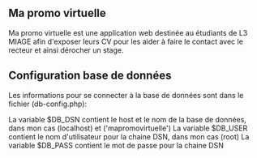 ## Ma promo virtuelle

Ma promo virtuelle est une application web destinée au étudiants de L3 MIAGE afin d'exposer leurs CV pour les aider à faire le contact avec le recteur et ainsi dérocher un stage.

## Configuration base de données 

Les informations pour se connecter à la base de données sont dans le fichier (db-config.php):

La variable $DB_DSN contient le host et le nom de la base de données, dans mon cas (localhost) et ('mapromovirtuelle')
La variable $DB_USER contient le nom d'utilisateur pour la chaine DSN, dans mon cas (root)
La variable $DB_PASS contient le mot de passe pour la chaine DSN